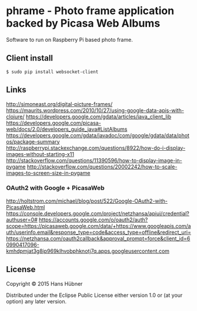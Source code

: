 # phrame - Photo frame application backed by Picasa Web Albums 

Software to run on Raspberry Pi based photo frame.

## Client install

    $ sudo pip install websocket-client

## Links

http://simoneast.org/digital-picture-frames/
https://maurits.wordpress.com/2010/10/27/using-google-data-apis-with-clojure/
https://developers.google.com/gdata/articles/java_client_lib
https://developers.google.com/picasa-web/docs/2.0/developers_guide_java#ListAlbums
https://developers.google.com/gdata/javadoc/com/google/gdata/data/photos/package-summary
http://raspberrypi.stackexchange.com/questions/8922/how-do-i-display-images-without-starting-x11
http://stackoverflow.com/questions/11390596/how-to-display-image-in-pygame
http://stackoverflow.com/questions/20002242/how-to-scale-images-to-screen-size-in-pygame

### OAuth2 with Google + PicasaWeb

http://holtstrom.com/michael/blog/post/522/Google-OAuth2-with-PicasaWeb.html
https://console.developers.google.com/project/netzhansa/apiui/credential?authuser=0#
https://accounts.google.com/o/oauth2/auth?scope=https://picasaweb.google.com/data/+https://www.googleapis.com/auth/userinfo.email&response_type=code&access_type=offline&redirect_uri=https://netzhansa.com/oauth2callback&approval_prompt=force&client_id=60990417096-kmhdpmjat3g8ip969klhvobphknotj7q.apps.googleusercontent.com


## License

Copyright © 2015 Hans Hübner

Distributed under the Eclipse Public License either version 1.0 or (at
your option) any later version.
